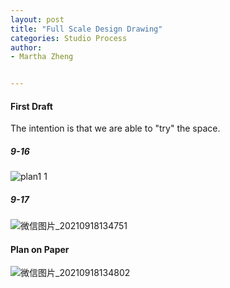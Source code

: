 ```yaml
---
layout: post
title: "Full Scale Design Drawing"
categories: Studio Process
author:
- Martha Zheng


---
```

#### First Draft
The intention is that we are able to "try" the space. 
##### 9-16
![plan1 1](https://user-images.githubusercontent.com/90550813/133877634-4d899591-4e4b-45b1-adaf-1bd3e6e3b625.jpg)

##### 9-17
![微信图片_20210918134751](https://user-images.githubusercontent.com/90550813/133877647-19e27723-e4d1-42b9-a6e4-334683ac7dee.jpg)

#### Plan on Paper
![微信图片_20210918134802](https://user-images.githubusercontent.com/90550813/133877656-b6ce3638-1965-4e3a-aaf9-29502908ee4d.png)
